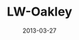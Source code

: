 ---
layout: message
category: message
series: "Last Wednesday"
title: "LW-Oakley"
date: 2013-03-27
message_id: 780
---